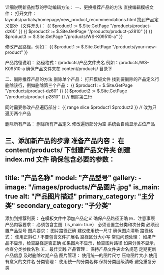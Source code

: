 详细说明新品推荐的手动编辑方法：
一、更换推荐产品的方法
直接编辑模板文件：
打开文件：layouts/partials/homepage/new_product_recommendations.html
找到产品定义部分（文件开头）：
   {{ $product1 := $.Site.GetPage "/products/product-dz60" }}
   {{ $product2 := $.Site.GetPage "/products/product-p2810" }}
   {{ $product3 := $.Site.GetPage "/products/WS-K09510-a" }}

修改产品路径，例如：
   {{ $product1 := $.Site.GetPage "/products/your-new-product" }}

产品路径说明：
路径格式：/products/产品文件夹名
例如：/products/WS-K09510-a
确保产品文件夹在 content/products/ 目录下

二、删除推荐产品的方法
删除单个产品：
打开模板文件
找到要删除的产品定义行
删除该行，例如删除第三个产品：
   {{ $product1 := $.Site.GetPage "/products/product-dz60" }}
   {{ $product2 := $.Site.GetPage "/products/product-p2810" }}
   // 删除第三行

同时需要修改产品遍历部分：
   {{ range slice $product1 $product2 }}  // 改为只遍历两个产品

删除所有产品：
删除所有产品定义
修改遍历部分为空
系统会自动显示占位产品

三、添加新产品的步骤
准备产品内容：
在 content/products/ 下创建产品文件夹
创建 index.md 文件
确保包含必要的参数：
   ---
   title: "产品名称"
   model: "产品型号"
   gallery:
     - image: "/images/products/产品图片.jpg"
       is_main: true
       alt: "产品图片描述"
   primary_category: "主分类"
   secondary_category: "子分类"
   ---
   
添加到推荐列表：
在模板文件中添加产品定义
确保产品路径正确
四、注意事项
产品内容要求：
必须包含主图（is_main: true）
必须设置主分类和次分类
必须设置产品型号
图片要求：
图片路径正确
建议使用统一尺寸
确保图片清晰
路径格式：
使用正斜杠 /
不要包含文件扩展名
路径区分大小写
常见问题处理：
如果产品不显示，检查路径是否正确
如果图片不显示，检查图片路径
如果分类不显示，检查分类参数名称
五、最佳实践
产品管理：
保持产品文件夹命名规范
定期更新产品信息
及时删除过期产品
图片管理：
使用统一的图片尺寸
压缩图片大小
使用有意义的文件名
分类管理：
使用统一的分类名称
保持分类层级清晰
避免重复分类